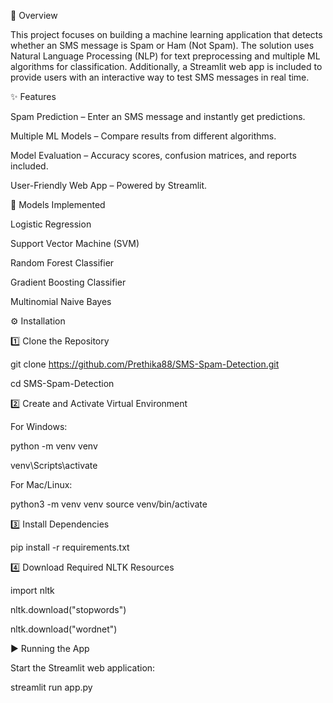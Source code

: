 🔎 Overview

This project focuses on building a machine learning application that detects whether an SMS message is Spam or Ham (Not Spam).
The solution uses Natural Language Processing (NLP) for text preprocessing and multiple ML algorithms for classification.
Additionally, a Streamlit web app is included to provide users with an interactive way to test SMS messages in real time.


✨ Features

Spam Prediction – Enter an SMS message and instantly get predictions.

Multiple ML Models – Compare results from different algorithms.

Model Evaluation – Accuracy scores, confusion matrices, and reports included.

User-Friendly Web App – Powered by Streamlit.


🤖 Models Implemented

Logistic Regression

Support Vector Machine (SVM)

Random Forest Classifier

Gradient Boosting Classifier

Multinomial Naive Bayes


⚙️ Installation

1️⃣ Clone the Repository

git clone https://github.com/Prethika88/SMS-Spam-Detection.git

cd SMS-Spam-Detection

2️⃣ Create and Activate Virtual Environment

For Windows:

python -m venv venv

venv\Scripts\activate

For Mac/Linux:

python3 -m venv venv
source venv/bin/activate

3️⃣ Install Dependencies

pip install -r requirements.txt

4️⃣ Download Required NLTK Resources

import nltk

nltk.download("stopwords")

nltk.download("wordnet")

▶️ Running the App

Start the Streamlit web application:

streamlit run app.py
